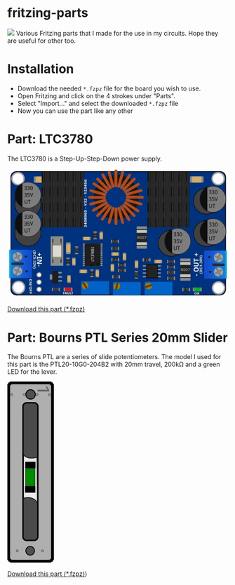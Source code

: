 # fritzing-parts
<img src="https://img.shields.io/badge/License-Apache_2.0-green"/>
Various Fritzing parts that I made for the use in my circuits. Hope they are useful for other too.

# Installation 
- Download the needed `*.fzpz` file for the board you wish to use.
- Open Fritzing and click on the 4 strokes under "Parts".
- Select "Import..." and select the downloaded `*.fzpz` file
- Now you can use the part like any other

# Part: LTC3780
The LTC3780 is a Step-Up-Step-Down power supply.

<img src="https://github.com/DeepDreamer89/fritzing-parts/blob/main/ltc3780/ltc3780_fritzing_breadboard_preview.jpg">

[Download this part (*.fzpz)](https://github.com/DeepDreamer89/fritzing-parts/blob/main/ltc3780/LTC3780_Step-Up_and_Step-Down_power_supply.fzpz)

# Part: Bourns PTL Series 20mm Slider
The Bourns PTL are a series of slide potentiometers. The model I used for this part is the PTL20-10G0-204B2 with 20mm travel, 200kΩ and a green LED for the lever.

<img src="https://github.com/DeepDreamer89/fritzing-parts/blob/main/bourns_ptl20/Bourns_ptl20_slider.jpg">

[Download this part (*.fzpz)](https://github.com/DeepDreamer89/fritzing-parts/blob/main/bourns_ptl20/Bourns_PTL_Series_Slider_Poti_20mm.fzpz))
